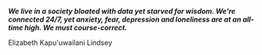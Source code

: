 _**We live in a society bloated with data yet starved for wisdom. We're connected 24/7, yet anxiety, fear, depression and loneliness are at an all-time high. We must course-correct.**_

Elizabeth Kapu'uwailani Lindsey